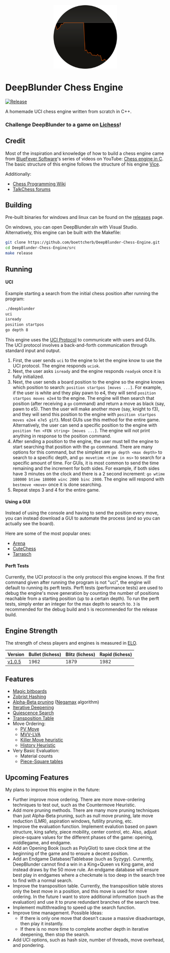 <div style="text-align: center;">
    <img src="img/deepblunder.png" alt="Deep Blunder Logo" width="200"/>
</div>

# DeepBlunder Chess Engine

[![Release][release-badge]][releases-link]

A homemade UCI chess engine written from scratch in C++.

### Challenge DeepBlunder to a game on [Lichess][lichess-link]!

## Credit

Most of the inspiration and knowledge of how to build a chess engine came from [BlueFever Software][bluefever-YT-profile-link]'s series of videos on YouTube: [Chess engine in C][bluefever-YT-playlist-link]. The basic structure of this engine follows the structure of his engine [Vice][vice-link].

Additionally:
 - [Chess Programming Wiki][cpw-link]
 - [TalkChess forums][talkchess-link]

## Building

Pre-built binaries for windows and linux can be found on the [releases][releases-link] page.

On windows, you can open DeepBlunder.sln with Visual Studio. Alternatively, this engine can be built with the Makefile:

```bash
git clone https://github.com/boettcherb/DeepBlunder-Chess-Engine.git
cd DeepBlunder-Chess-Engine/src
make release
```

## Running

#### UCI

Example starting a search from the initial chess position after running the program:

```bash
./deepblunder
uci
isready
position startpos
go depth 8
```

This engine uses the [UCI Protocol][uci-link] to communicate with users and GUIs. The UCI protocol involves a back-and-forth communication through standard input and output.

1. First, the user sends ```uci``` to the engine to let the engine know to use the UCI protocol. The engine responds ```uciok```.
2. Next, the user asks ```isready``` and the engine responds ```readyok``` once it is fully initialized.
3. Next, the user sends a board position to the engine so the engine knows which position to search: ```position startpos [moves ...]```. For example, if the user is white and they play pawn to e4, they will send ```position startpos moves e2e4``` to the engine. The engine will then search that position (after receiving a ```go``` command) and return a move as black (say, pawn to e5). Then the user will make another move (say, knight to f3), and they will send this position to the engine with ```position startpos moves e2e4 e7e5 g1f3```. Most GUIs use this method for the entire game. Alternatively, the user can send a specific position to the engine with ```position fen <FEN string> [moves ...]```. The engine will not print anything in response to the position command.
4. After sending a position to the engine, the user must tell the engine to start searching that position with the ```go``` command. There are many options for this command, but the simplest are ```go depth <max depth>``` to search to a specific depth, and ```go movetime <time in ms>``` to search for a specific amount of time. For GUIs, it is most common to send the time remaining and the increment for both sides. For example, if both sides have 3 minutes on the clock and there is a 2 second increment: ```go wtime 180000 btime 180000 winc 2000 binc 2000```. The engine will respond with ```bestmove <move>``` once it is done searching.
5. Repeat steps 3 and 4 for the entire game.

#### Using a GUI

Instead of using the console and having to send the position every move, you can instead download a GUI to automate the process (and so you can actually see the board).

Here are some of the most popular ones:
- [Arena][arena-gui-link]
- [CuteChess][cutechess-gui-link]
- [Tarrasch][tarrasch-gui-link]

#### Perft Tests

Currently, the UCI protocol is the only protocol this engine knows. If the first command given after running the program is not "uci", the engine will default to running its perft tests. Perft tests (performance tests) are used to debug the engine's move generation by counting the number of positions reachable from a starting position (up to a certain depth). To run the perft tests, simply enter an integer for the max depth to search to. ```3``` is recommended for the debug build and ```5``` is recommended for the release build.

## Engine Strength

The strength of chess players and engines is measured in [ELO][elo-link].

| Version | Bullet (lichess) | Blitz (lichess) | Rapid (lichess) |
|---|---|---|---|
| [v1.0.5][v1.0-link] | 1962 | 1879 | 1982 |

## Features

 - [Magic bitboards][magic-bitboards-link]
 - [Zobrist Hashing][zobrist-link]
 - [Alpha-Beta pruning][alpha-beta-link] ([Negamax][negamax-link] algorithm)
 - [Iterative Deepening][iterative-deepening-link]
 - [Quiescence Search][quiescence-link]
 - [Transposition Table][transposition-link]
 - Move Ordering:
    - [PV Move][pv-move-link]
    - [MVV-LVA][mvv-lva-link]
    - [Killer Move heuristic][killer-link]
    - [History Heuristic][history-link]
 - Very Basic Evaluation:
    - Material counts
    - [Piece-Square tables][piece-square-link]

## Upcoming Features

My plans to improve this engine in the future:
 - Further improve move ordering. There are more move-ordering techniques to test out, such as the Countermove Heuristic.
 - Add more pruning methods. There are many more pruning techniques than just Alpha-Beta pruning, such as null move pruning, late move reduction (LMR), aspiration windows, futility pruning, etc.
 - Improve the evaluation function. Implement evalution based on pawn structure, king safety, piece mobility, center control, etc. Also, adjust piece-square values for the different phases of the game: opening, middlegame, and endgame.
 - Add an Opening Book (such as PolyGlot) to save clock time at the beginning of the game and to ensure a decent position.
 - Add an Endgame Database/Tablebase (such as Syzygy). Currently, DeepBlunder cannot find a win in a King+Queen vs King game, and instead draws by the 50 move rule. An endgame database will ensure best play in endgames where a checkmate is too deep in the search tree to find with a normal search.
 - Improve the transposition table. Currently, the transposition table stores only the best move in a position, and this move is used for move ordering. In the future I want to store additional information (such as the evaluation) and use it to prune redundant branches of the search tree.
 - Implement multithreading to speed up the search function.
 - Improve time management. Possible Ideas:
   - If there is only one move that doesn't cause a massive disadvantage, then play it instantly.
   - If there is no more time to complete another depth in iterative deepening, then stop the search.
 - Add UCI options, such as hash size, number of threads, move overhead, and pondering. 

[release-badge]: https://img.shields.io/badge/Current_Release-v1.1.6-blue
[releases-link]: https://github.com/boettcherb/DeepBlunder-Chess-Engine/releases/latest
[lichess-link]: https://lichess.org/@/DeepBlunder-Bot
[uci-link]: https://www.wbec-ridderkerk.nl/html/UCIProtocol.html
[elo-link]: https://www.chess.com/terms/elo-rating-chess
[arena-gui-link]: http://www.playwitharena.de/
[tarrasch-gui-link]: https://www.triplehappy.com/
[cutechess-gui-link]: https://github.com/cutechess/cutechess?tab=readme-ov-file
[magic-bitboards-link]: https://www.chessprogramming.org/Magic_Bitboards
[zobrist-link]: https://www.chessprogramming.org/Zobrist_Hashing
[alpha-beta-link]: https://www.chessprogramming.org/Alpha-Beta
[negamax-link]: https://www.chessprogramming.org/Negamax
[iterative-deepening-link]: https://www.chessprogramming.org/Iterative_Deepening
[quiescence-link]: https://www.chessprogramming.org/Quiescence_Search
[transposition-link]: https://www.chessprogramming.org/Transposition_Table
[pv-move-link]: https://www.chessprogramming.org/PV-Move
[mvv-lva-link]: https://www.chessprogramming.org/MVV-LVA
[killer-link]: https://www.chessprogramming.org/Killer_Heuristic
[history-link]: https://www.chessprogramming.org/History_Heuristic
[piece-square-link]: https://www.chessprogramming.org/Piece-Square_Tables
[bluefever-YT-profile-link]: https://www.youtube.com/@BlueFeverSoft
[bluefever-YT-playlist-link]: https://www.youtube.com/playlist?list=PLZ1QII7yudbc-Ky058TEaOstZHVbT-2hg
[vice-link]: https://github.com/bluefeversoft/vice?tab=readme-ov-file
[cpw-link]: https://www.chessprogramming.org/Main_Page
[talkchess-link]: https://www.talkchess.com/
[v1.0-link]: https://github.com/boettcherb/DeepBlunder-Chess-Engine/releases/tag/v1.0.0
